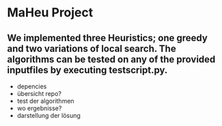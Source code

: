 # MaHeu Project
## We implemented three Heuristics; one greedy and two variations of local search. The algorithms can be tested on any of the provided inputfiles by executing testscript.py.
- depencies
- übersicht repo?
- test der algorithmen
- wo ergebnisse?
- darstellung der lösung